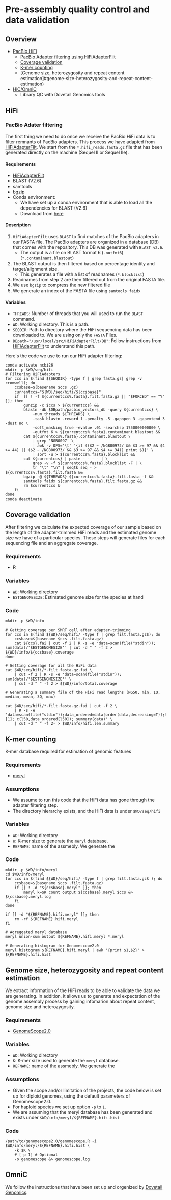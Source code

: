# Pre-assembly quality control and data validation


## Overview 

- [PacBio HiFi](#hifi)  
    - [PacBio Adapter filtering using HiFiAdapterFilt](#pacbio-adapter-filtering)
    - [Coverage validation](#coverage-validation)
    - [K-mer counting](k--mer-counting)
    - [Genome size, heterozygosity and repeat content estimation]#genome-size-heterozygosity-and-repeat-content-estimation)
- [HiC/OmniC](#omnic)
    - Library QC with Dovetail Genomics tools

## HiFi

### PacBio Adater filtering 

The first thing we need to do once we receive the PacBio HiFi data is to filter remnants of PacBio adapters. This process we have adapted from [HiFiAdapterFilt](https://github.com/sheinasim/HiFiAdapterFilt). We start from the `*.hifi_reads.fasta.gz` file that has been generated directly on the machine (Sequel II or Sequel IIe).

#### Requirements

- [HiFiAdapterFilt](https://github.com/sheinasim/HiFiAdapterFilt)
- BLAST (V2.6)
- samtools
- bgzip 
- Conda environment: 
    - We have set up a conda environment that is able to load all the dependencies for BLAST (V2.6)
    - Download from [here](https://github.com/ccgproject/ccgp_assembly/blob/main/workflows/conda_env/conda.env.ncbi216.yml)

#### Description

1. `HiFiAdapterFilt` uses `BLAST` to find matches of the PacBio adapters in our FASTA file. The PacBio adapters are organized in a database (DB) that comes with the repository. This DB was generated with `BLAST v2.6`.
    - The output is a file on BLAST format 6 (`-outfmt6`) (`*.contaminant.blastout`)
2. The BLAST output is then filtered based on percentage identity and target/alignment size.
    - This generates a file with a list of readnames (`*.blocklist`)
3. Readnames from step 2 are then filtered out from the original FASTA file.
4. We use `bgzip` to compress the new filtered file
5. We generate an index of the FASTA file using `samtools faidx`



#### Variables

- `THREADS`: Number of threads that you will used to run the `BLAST` command.
- `WD`: Working directory. This is a path.
- `SEQDIR`: Path to directory where the HiFi sequencing data has been downloaded to. We are using only the `FASTA` Files. 
- `DBpath="/usr/local/src/HiFiAdapterFilt/DB"`: Follow instructions from [HiFiAdapterFilt](https://github.com/sheinasim/HiFiAdapterFilt) to understand this path.


Here's the code we use to run our HiFi adapter filtering:


```
conda activate ncbi26
mkdir -p $WD/seq/hifi
# Filtering HiFiAdapters
for ccs in $(find ${SEQDIR} -type f | grep fasta.gz| grep -v cromwell); do
    ccsbase=$(basename $ccs .gz)
    currentccs="${WD}/seq/hifi/${ccsbase}" 
    if  [[ ! -f ${currentccs%.fasta}.filt.fasta.gz || "$FORCED" == "Y" ]]; then
        gunzip -c $ccs > ${currentccs} && 
        blastn -db $DBpath/pacbio_vectors_db -query ${currentccs} \
            -num_threads ${THREADS} \
            -task blastn -reward 1 -penalty -5 -gapopen 3 -gapextend 3 -dust no \
            -soft_masking true -evalue .01 -searchsp 1750000000000 \
            -outfmt 6 > ${currentccs%.fasta}.contaminant.blastout &&
        cat ${currentccs%.fasta}.contaminant.blastout \
            | grep 'NGB0097' \
            | awk -v OFS='\t' '{if (($2 ~ /NGB00972/ && $3 >= 97 && $4 >= 44) || ($2 ~ /NGB00973/ && $3 >= 97 && $4 >= 34)) print $1}' \
            | sort -u > ${currentccs%.fasta}.blocklist &&
        cat ${currentccs} | paste - - - - | \
            grep -v -f ${currentccs%.fasta}.blocklist -F | \
            tr "\t" "\n" | seqtk seq - > ${currentccs%.fasta}.filt.fasta &&
        bgzip -@ ${THREADS} ${currentccs%.fasta}.filt.fasta -f &&
        samtools faidx ${currentccs%.fasta}.filt.fasta.gz &&
        rm $currentccs &
    fi
done
conda deactivate
```


## Coverage validation

After filtering we calculate the expected coverage of our sample based on the length of the adapter-trimmed HiFi reads and the estimated genome size we have of a particular species.
These steps will generate files for each sequencing file and an aggregate coverage.

### Requirements

- R

### Variables

- `WD`: Working directory
- `ESTGENOMESIZE`: Estimated genome size for the species at hand

### Code

```
mkdir -p $WD/info

# Getting coverage per SMRT cell after adapter-trimming
for ccs in $(find ${WD}/seq/hifi/ -type f | grep filt.fasta.gz$); do
    ccsbase=$(basename $ccs .filt.fasta.gz)
    cat ${ccs}.fai | cut -f 2 | R -s -e 'data=scan(file("stdin")); sum(data)/'$ESTGENOMESIZE'' | cut -d " " -f 2 > ${WD}/info/${ccsbase}.coverage
done

# Getting coverage for all the HiFi data
cat $WD/seq/hifi/*.filt.fasta.gz.fai \
    | cut -f 2 | R -s -e 'data=scan(file("stdin")); sum(data)/'$ESTGENOMESIZE'' \
    | cut -d " " -f 2 > ${WD}/info/total.coverage
    
# Generating a summary file of the HiFi read lengths (NG50, min, 1Q, median, mean, 3Q, max)

cat $WD/seq/hifi/*.filt.fasta.gz.fai | cut -f 2 \
    | R -s -e 'data=scan(file("stdin"));data_ordered=data[order(data,decreasing=T)];total=sum(data_ordered);n50=total/2;cummulative=cumsum(data_ordered);l50=which(cummulative>n50)[1]; c(l50,data_ordered[l50]); summary(data)' \
    | cut -d " " -f 2- > $WD/info/hifi.len.summary

```


## K-mer counting

K-mer database required for estimation of genomic features

### Requirements
-  [meryl](https://github.com/marbl/meryl)

### Assumptions

- We assume to run this code that the HiFi data has gone through the adapter filtering step.
- The directory hierarchy exists, and the HiFi data is under `$WD/seq/hifi`

### Variables

- `WD`: Working directory
- `K`: K-mer size to generate the `meryl` database.
- `REFNAME`: name of the assmebly. We generate the 


### Code

```
mkdir -p $WD/info/meryl
cd $WD/info/meryl
for ccs in $(find ${WD}/seq/hifi/ -type f | grep filt.fasta.gz$ ); do
    ccsbase=$(basename $ccs .filt.fasta.gz)
    if [[ ! -d "${ccsbase}.meryl" ]]; then
        meryl k=$K count output ${ccsbase}.meryl $ccs &> ${ccsbase}.meryl.log
    fi
done

if [[ -d "${REFNAME}.hifi.meryl" ]]; then
    rm -rf ${REFNAME}.hifi.meryl
fi

# Agreggated meryl database
meryl union-sum output ${REFNAME}.hifi.meryl *.meryl

# Generating histogram for Genomescope2.0
meryl histogram ${REFNAME}.hifi.meryl | awk '{print $1,$2}' > ${REFNAME}.hifi.hist

```

## Genome size, heterozygosity and repeat content estimation

We extract information of the HiFi reads to be able to validate the data we are generating. In addition, it allows us to generate and expectation of the genome assembly process
by gaining infomarion about repeat content, genome size and heterozygosity.


### Requirements
- [GenomeScope2.0](https://github.com/tbenavi1/genomescope2.0)

### Variables

- `WD`: Working directory
- `K`: K-mer size used to generate the `meryl` database.
- `REFNAME`: name of the assmebly. We generate the 

### Assumptions

- Given the scope and/or limitation of the projects, the code below is set up for diploid genomes, using the default parameters of Genomescope2.0. 
- For haploid species we set up option `-p` to `1`.
- We are assuming that the meryl database has been generated and exists under `$WD/info/meryl/${REFNAME}.hifi.hist`

### Code

```
/path/to/genomescope2.0/genomescope.R -i $WD/info/meryl/${REFNAME}.hifi.hist \
    -k $K \
    # [-p 1] # Optional
    -o genomescope &> genomescope.log 
```

## OmniC

We follow the instructions that have been set up and orgenized by [Dovetail Genomics](https://omni-c.readthedocs.io/en/latest/index.html).



